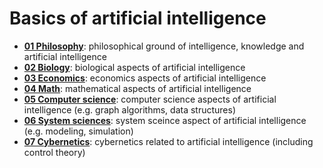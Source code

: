 # Basics of artificial intelligence

- [__01 Philosophy__](00_basics/01_philosophy/): philosophical ground of intelligence, knowledge and artificial intelligence
- [__02 Biology__](00_basics/02_biology/): biological aspects of artificial intelligence
- [__03 Economics__](00_basics/03_economics/): economics aspects of artificial intelligence
- [__04 Math__](00_basics/04_math/): mathematical aspects of artificial intelligence
- [__05 Computer science__](00_basics/05_computer_science/): computer science aspects of artificial intelligence (e.g. graph algorithms, data structures)
- [__06 System sciences__](00_basics/06_system_sciences/): system sceince aspect of artificial intelligence (e.g. modeling, simulation)
- [__07 Cybernetics__](00_basics/07_cybernetics/): cybernetics related to artificial intelligence (including control theory)